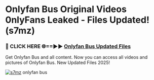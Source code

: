 # Onlyfan Bus Original Videos 0nlyFans Leaked - Files Updated! (s7mz)

<h3>🔴 CLICK HERE 🌐==►► <a href="https://tinyurl.com/4seja8ks" rel="nofollow">Onlyfan Bus Updated Files</a></h3>

Get Onlyfan Bus and all content. Now you can access all videos and pictures of Onlyfan Bus. New Updated Files 2025!

[![s7mz](https://i.imgur.com/EWjZXRe.gif)](https://tinyurl.com/4seja8ks)
onlyfan bus